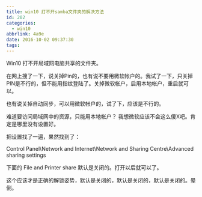 ```yaml
---
title: win10 打不开samba文件夹的解决方法
id: 202
categories:
  - win10
abbrlink: 4a9e
date: 2016-10-02 09:37:30
tags:
---
```


Win10 打不开局域网电脑共享的文件夹。

在网上搜了一下，说关掉Pin的，也有说不要用微软帐户的。我试了一下，只关掉PIN是不行的，但不能用指纹登陆了。关掉微软帐户，启用本地帐户，重启就可以。

也有说关掉自动同步，可以用微软帐户的，试了下，应该是不行的。

难道要访问局域网中的资源，只能用本地帐户？ 我想微软应该不会这么傻X吧。肯定是哪里没有设置好。

把设置找了一遍，果然找到了：

Control Panel\Network and Internet\Network and Sharing Centre\Advanced sharing settings

下面的 File and Printer share 默认是关闭的。打开以后就可以了。

这个应该才是正确的解锁姿势，默认是关闭的，默认是关闭的，默认是关闭的。晕倒。